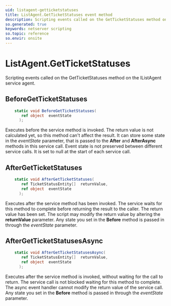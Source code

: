 ```yaml
---
uid: listagent-getticketstatuses
title: ListAgent.GetTicketStatuses event method
description: Scripting events called on the GetTicketStatuses method on the ListAgent service agent.
so.generated: true
keywords: netserver scripting
so.topic: reference
so.envir: onsite
---
```

# ListAgent.GetTicketStatuses

Scripting events called on the <see cref='M:IListAgent.GetTicketStatuses'>GetTicketStatuses</see> method on the <see cref='IListAgent'>IListAgent</see>  service agent.

## BeforeGetTicketStatuses
```cs
    static void BeforeGetTicketStatuses(
       ref object  eventState
      );
```
Executes before the service method is invoked.
The return value is not calculated yet, so this method can't affect the result.
It can store some state in the *eventState* parameter, that is passed to the **After** and **AfterAsync** methods in this service call.
Event state is not preserved between different service calls. It is set to null at the start of each service call.
## AfterGetTicketStatuses
```cs
    static void AfterGetTicketStatuses(
       ref TicketStatusEntity[]  returnValue,
       ref object  eventState
      );
```
Executes after the service method has been invoked. The service waits for this method to complete before returning the result to the caller.
The return value has been set. The script may modify the return value by altering the **returnValue** parameter.
Any state you set in the **Before** method is passed in through the *eventState* parameter.
## AfterGetTicketStatusesAsync
```cs
    static void AfterGetTicketStatusesAsync(
       ref TicketStatusEntity[]  returnValue,
       ref object  eventState
      );
```
Executes after the service method is invoked, without waiting for the call to return.
The service call is not blocked waiting for this method to complete.
The async event handler cannot modify the return value of the service call.
Any state you set in the **Before** method is passed in through the *eventState* parameter.

